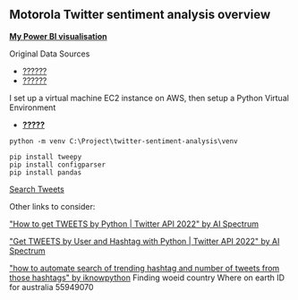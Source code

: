 ## Motorola Twitter sentiment analysis overview
**[My Power BI visualisation](?????)**

Original Data Sources
* [??????](???????)
* [??????](???????)

I set up a virtual machine EC2 instance on AWS, then setup a Python Virtual Environment
* **[?????](https://datamesse.github.io/#/post/1650117600)**

```
python -m venv C:\Project\twitter-sentiment-analysis\venv
```

```
pip install tweepy
pip install configparser
pip install pandas
```


[Search Tweets](https://developer.twitter.com/en/docs/twitter-api/v1/tweets/search/api-reference/get-search-tweets)


Other links to consider:

["How to get TWEETS by Python | Twitter API 2022" by AI Spectrum](https://www.youtube.com/watch?v=Lu1nskBkPJU)

["Get TWEETS by User and Hashtag with Python | Twitter API 2022" by AI Spectrum](https://www.youtube.com/watch?v=FmbEhKSpR7M)

["how to automate search of trending hashtag and number of tweets from those hashtags" by iknowpython](https://www.youtube.com/watch?v=ywl--vO3oGs)
Finding woeid country Where on earth ID for australia
55949070